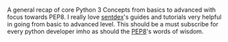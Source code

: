 A general recap of core Python 3 Concepts from basics to advanced with focus towards PEP8. I really love [sentdex](https://www.youtube.com/user/sentdex)'s guides and tutorials very helpful in going from basic to advanced level. This should be a must subscribe for every python developer imho as should the [PEP8](https://www.python.org/dev/peps/pep-0008/)'s words of wisdom.
